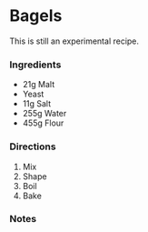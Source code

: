 # Bagels #

This is still an experimental recipe.

### Ingredients

- 21g Malt
- Yeast
- 11g Salt
- 255g Water
- 455g Flour

### Directions

 1. Mix
 2. Shape
 3. Boil
 4. Bake

### Notes
